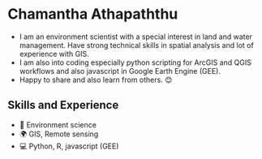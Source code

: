 #  Chamantha Athapaththu

- I am an environment scientist with a special interest in land and water management. Have strong technical skills in spatial analysis and lot of experience with GIS.
- I am also into coding especially python scripting for ArcGIS and QGIS workflows and also javascript in Google Earth Engine (GEE).
- Happy to share and also learn from others. 😊

## Skills and Experience
- 🌱 Environment science
- 🌍 GIS, Remote sensing
- 💻 Python, R, javascript (GEE)
